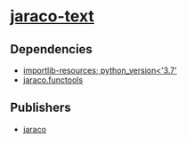# [jaraco-text](https://pypi.org/project/jaraco-text)

## Dependencies
- [importlib-resources; python_version<'3.7'](packages/i/importlib-resources.md)
- [jaraco.functools](packages/j/jaraco.functools.md)



## Publishers
- [jaraco](https://pypi.org/user/jaraco)

